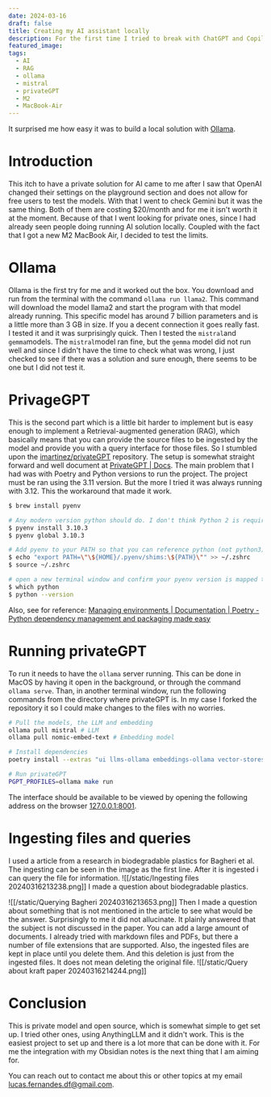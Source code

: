 ```yaml
---
date: 2024-03-16
draft: false
title: Creating my AI assistant locally
description: For the first time I tried to break with ChatGPT and Copilot to see what I could come up with. This is a quick text about how to get PrivateGPT working in you computer.
featured_image: 
tags:
  - AI
  - RAG
  - ollama
  - mistral
  - privateGPT
  - M2
  - MacBook-Air
---
```

It surprised me how easy it was to build a local solution with [Ollama](https://ollama.com/). 
# Introduction
This itch to have a private solution for AI came to me after I saw that OpenAI changed their settings on the playground section and does not allow for free users to test the models. With that I went to check Gemini but it was the same thing. Both of them are costing $20/month and for me it isn't worth it at the moment. Because of that I went looking for private ones, since I had already seen people doing running AI solution locally. Coupled with the fact that I got a new M2 MacBook Air, I decided to test the limits. 
# Ollama
Ollama is the first try for me and it worked out the box. You download and run from the terminal with the command `ollama run llama2`. This command will download the model llama2 and start the program with that model already running. This specific model has around 7 billion parameters and is a little more than 3 GB in size. If you a decent connection it goes really fast. I tested it and it was surprisingly quick. Then I tested the `mistral`and `gemma`models. 
The `mistral`model ran fine, but the `gemma` model did not run well and since I didn't have the time to check what was wrong, I just checked to see if there was a solution and sure enough, there seems to be one but I did not test it.
# PrivageGPT
This is the second part which is a little bit harder to implement but is easy enough to implement a Retrieval-augmented generation (RAG), which basically means that you can provide the source files to be ingested by the model and provide you with a query interface for those files. So I stumbled upon the [imartinez/privateGPT](https://github.com/imartinez/privateGPT) repository. The setup is somewhat straight forward and well document at [PrivateGPT | Docs](https://docs.privategpt.dev/installation/getting-started/installation).
The main problem that I had was with Poetry and Python versions to run the project. The project must be ran using the 3.11 version. But the more I tried it was always running with 3.12. This the workaround that made it work.
```bash
$ brew install pyenv

# Any modern version python should do. I don't think Python 2 is required any more.
$ pyenv install 3.10.3
$ pyenv global 3.10.3

# Add pyenv to your PATH so that you can reference python (not python3)
$ echo "export PATH=\"\${HOME}/.pyenv/shims:\${PATH}\"" >> ~/.zshrc
$ source ~/.zshrc

# open a new terminal window and confirm your pyenv version is mapped to python
$ which python
$ python --version

```
Also, see for reference: [Managing environments | Documentation | Poetry - Python dependency management and packaging made easy](https://python-poetry.org/docs/managing-environments/#switching-between-environments)
# Running privateGPT
To run it needs to have the `ollama` server running. This can be done in MacOS by having it open in the background, or through the command `ollama serve`.
Than, in another terminal window, run the following commands from the directory where privateGPT is. In my case I forked the repository it so I could make changes to the files with no worries.
```bash
# Pull the models, the LLM and embedding
ollama pull mistral # LLM
ollama pull nomic-embed-text # Embedding model

# Install dependencies
poetry install --extras "ui llms-ollama embeddings-ollama vector-stores-qdrant"

# Run privateGPT
PGPT_PROFILES=ollama make run
```
The interface should be available to be viewed by opening the following address on the browser [127.0.0.1:8001](http://127.0.0.1:8001/).
# Ingesting files and queries
I used a article from a research in biodegradable plastics for Bagheri et al. The ingesting can be seen in the image as the first line. After it is ingested i can query the file for information.
![[/static/Ingesting files 20240316213238.png]]
I made a question about biodegradable plastics.

![[/static/Querying Bagheri 20240316213653.png]]
Then I made a question about something that is not mentioned in the article to see what would be the answer.
Surprisingly to me it did not allucinate. It plainly answered that the subject is not discussed in the paper. You can add a large amount of documents. I already tried with markdown files and PDFs, but there a number of file extensions that are supported. Also, the ingested files are kept in place until you delete them. And this deletion is just from the ingested files. It does not mean deleting the original file.
![[/static/Query about kraft paper 20240316214244.png]]
# Conclusion
This is private model and open source, which is somewhat simple to get set up. I tried other ones, using AnythingLLM and it didn't work. This is the easiest project to set up and there is a lot more that can be done with it. For me the integration with my Obsidian notes is the next thing that I am aiming for. 

You can reach out to contact me about this or other topics at my email lucas.fernandes.df@gmail.com.
